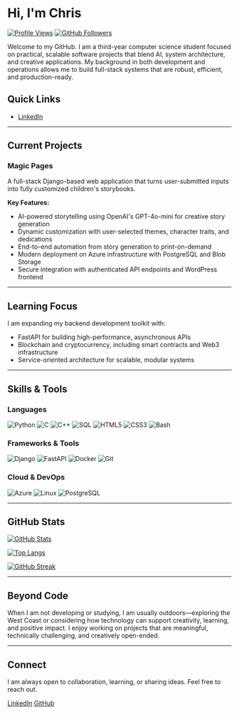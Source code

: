 # Hi, I'm Chris

[![Profile Views](https://komarev.com/ghpvc/?username=lawrence908&color=blueviolet)](https://github.com/lawrence908)
[![GitHub Followers](https://img.shields.io/github/followers/lawrence908?label=Follow&style=social)](https://github.com/lawrence908)

Welcome to my GitHub. I am a third-year computer science student focused on practical, scalable software projects that blend AI, system architecture, and creative applications. My background in both development and operations allows me to build full-stack systems that are robust, efficient, and production-ready.

## Quick Links
<!-- - [Portfolio](https://your-portfolio-url.com) -->
- [LinkedIn](https://www.linkedin.com/in/chris-lawrence-cd/)
<!-- - [Email](mailto:c.lawrence908@gmail.com) -->

---

## Current Projects

### Magic Pages
A full-stack Django-based web application that turns user-submitted inputs into fully customized children's storybooks.

**Key Features:**
- AI-powered storytelling using OpenAI's GPT-4o-mini for creative story generation
- Dynamic customization with user-selected themes, character traits, and dedications
- End-to-end automation from story generation to print-on-demand
- Modern deployment on Azure infrastructure with PostgreSQL and Blob Storage
- Secure integration with authenticated API endpoints and WordPress frontend

---

## Learning Focus

I am expanding my backend development toolkit with:

- FastAPI for building high-performance, asynchronous APIs
- Blockchain and cryptocurrency, including smart contracts and Web3 infrastructure
- Service-oriented architecture for scalable, modular systems

---

## Skills & Tools

### Languages
![Python](https://img.shields.io/badge/Python-3776AB?style=for-the-badge&logo=python&logoColor=white)
![C](https://img.shields.io/badge/C-00599C?style=for-the-badge&logo=c&logoColor=white)
![C++](https://img.shields.io/badge/C++-00599C?style=for-the-badge&logo=c%2B%2B&logoColor=white)
![SQL](https://img.shields.io/badge/SQL-4479A1?style=for-the-badge&logo=mysql&logoColor=white)
![HTML5](https://img.shields.io/badge/HTML5-E34F26?style=for-the-badge&logo=html5&logoColor=white)
![CSS3](https://img.shields.io/badge/CSS3-1572B6?style=for-the-badge&logo=css3&logoColor=white)
![Bash](https://img.shields.io/badge/Bash-4EAA25?style=for-the-badge&logo=gnu-bash&logoColor=white)

### Frameworks & Tools
![Django](https://img.shields.io/badge/Django-092E20?style=for-the-badge&logo=django&logoColor=white)
![FastAPI](https://img.shields.io/badge/FastAPI-009688?style=for-the-badge&logo=fastapi&logoColor=white)
![Docker](https://img.shields.io/badge/Docker-2496ED?style=for-the-badge&logo=docker&logoColor=white)
![Git](https://img.shields.io/badge/Git-F05032?style=for-the-badge&logo=git&logoColor=white)

### Cloud & DevOps
![Azure](https://img.shields.io/badge/Azure-0078D4?style=for-the-badge&logo=microsoft-azure&logoColor=white)
![Linux](https://img.shields.io/badge/Linux-FCC624?style=for-the-badge&logo=linux&logoColor=black)
![PostgreSQL](https://img.shields.io/badge/PostgreSQL-336791?style=for-the-badge&logo=postgresql&logoColor=white)

---

## GitHub Stats

[![GitHub Stats](https://github-readme-stats.vercel.app/api?username=lawrence908&show_icons=true&theme=radical&count_private=true)](https://github.com/anuraghazra/github-readme-stats)

[![Top Langs](https://github-readme-stats.vercel.app/api/top-langs/?username=lawrence908&layout=donut&theme=radical&count_private=true)](https://github.com/anuraghazra/github-readme-stats)

[![GitHub Streak](https://github-readme-streak-stats.herokuapp.com/?user=lawrence908&theme=radical)](https://git.io/streak-stats)

---

## Beyond Code

When I am not developing or studying, I am usually outdoors—exploring the West Coast or considering how technology can support creativity, learning, and positive impact. I enjoy working on projects that are meaningful, technically challenging, and creatively open-ended.

---

## Connect

I am always open to collaboration, learning, or sharing ideas. Feel free to reach out.

[LinkedIn](https://www.linkedin.com/in/chris-lawrence-cd/)
[GitHub](https://github.com/lawrence908)